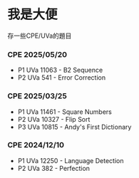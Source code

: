 # 我是大便

存一些CPE/UVa的題目

### CPE 2025/05/20
- P1 UVa 11063 - B2 Sequence
- P2 UVa 541 - Error Correction

### CPE 2025/03/25
- P1 UVa 11461 - Square Numbers
- P2 UVa 10327 - Flip Sort
- P3 UVa 10815 - Andy's First Dictionary

### CPE 2024/12/10
- P1 UVa 12250 - Language Detection
- P2 UVa 382 - Perfection
